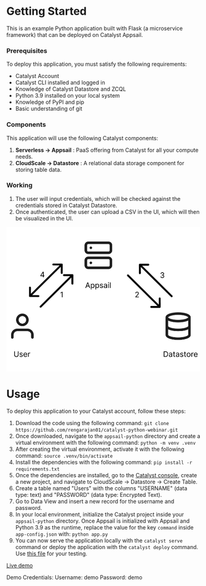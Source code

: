 # Getting Started

This is an example Python application built with Flask (a microservice framework) that can be deployed on Catalyst Appsail.

### Prerequisites

To deploy this application, you must satisfy the following requirements:

* Catalyst Account
* Catalyst CLI installed and logged in
* Knowledge of Catalyst Datastore and ZCQL
* Python 3.9 installed on your local system
* Knowledge of PyPI and pip
* Basic understanding of git

### Components

This application will use the following Catalyst components:

1. **Serverless -> Appsail** : PaaS offering from Catalyst for all your compute needs.
2. **CloudScale -> Datastore** : A relational data storage component for storing table data.

### Working

1. The user will input credentials, which will be checked against the credentials stored in Catalyst Datastore.
2. Once authenticated, the user can upload a CSV in the UI, which will then be visualized in the UI.

![1721723851043](image/README/1721723851043.png)

# Usage

To deploy this application to your Catalyst account, follow these steps:

1. Download the code using the following command:
   `git clone https://github.com/rengarajan01/catalyst-python-webinar.git`
2. Once downloaded, navigate to the `appsail-python` directory and create a virtual environment with the following command:
   `python -m venv .venv`
3. After creating the virtual environment, activate it with the following command:
   `source .venv/bin/activate`
4. Install the dependencies with the following command:
   `pip install -r requirements.txt`
5. Once the dependencies are installed, go to the [Catalyst console](https://console.catalyst.zoho.com "Catalyst by Zoho"), create a new project, and navigate to CloudScale -> Datastore -> Create Table.
6. Create a table named "Users" with the columns "USERNAME" (data type: text) and "PASSWORD" (data type: Encrypted Text).
7. Go to Data View and insert a new record for the username and password.
8. In your local environment, initialize the Catalyst project inside your `appsail-python` directory. Once Appsail is initialized with Appsail and Python 3.9 as the runtime, replace the value for the key `command` inside `app-config.json` with:
   `python app.py`
9. You can now serve the application locally with the `catalyst serve` command or deploy the application with the `catalyst deploy` command.
   Use [this file](https://workdrive.zohoexternal.com/file/29ha122f797b7e7704e00938cd51c74bfd4f6 "Test CSV File") for your testing.

[Live demo](https://appsail-10085182734.development.catalystappsail.com/ "Python App")

Demo Credentials:
Username: demo
Password: demo
